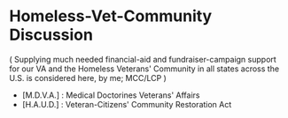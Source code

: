 # Homeless-Vet-Community Discussion

( Supplying much needed financial-aid and fundraiser-campaign support for our VA and the Homeless Veterans' Community in all states across the U.S. is considered here, by me; MCC/LCP )

* [M.D.V.A.] : Medical Doctorines Veterans' Affairs
* [H.A.U.D.] : Veteran-Citizens' Community Restoration Act 
